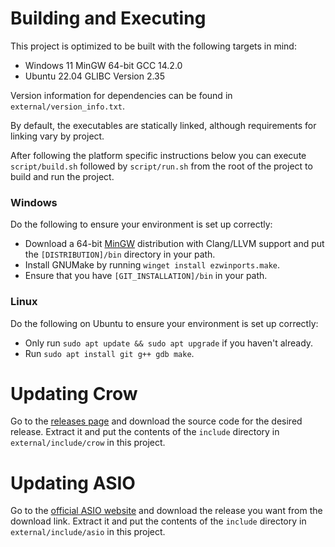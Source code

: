 # Building and Executing
This project is optimized to be built with the following targets in mind:
- Windows 11 MinGW 64-bit GCC 14.2.0
- Ubuntu 22.04 GLIBC Version 2.35

Version information for dependencies can be found in `external/version_info.txt`.

By default, the executables are statically linked, although requirements for linking vary by project.

After following the platform specific instructions below you can execute `script/build.sh` followed by `script/run.sh`
from the root of the project to build and run the project.

### Windows
Do the following to ensure your environment is set up correctly:
- Download a 64-bit [MinGW](https://winlibs.com/) distribution with Clang/LLVM support and put the `[DISTRIBUTION]/bin`
  directory in your path.
- Install GNUMake by running `winget install ezwinports.make`.
- Ensure that you have `[GIT_INSTALLATION]/bin` in your path.

### Linux
Do the following on Ubuntu to ensure your environment is set up correctly:
- Only run `sudo apt update && sudo apt upgrade` if you haven't already.
- Run `sudo apt install git g++ gdb make`.

# Updating Crow
Go to the [releases page](https://github.com/CrowCpp/Crow/releases) and download the source code for the desired
release. Extract it and put the contents of the `include` directory in `external/include/crow` in this project.

# Updating ASIO
Go to the [official ASIO website](https://think-async.com/Asio/) and download the release you want from the download
link. Extract it and put the contents of the `include` directory in `external/include/asio` in this project.
